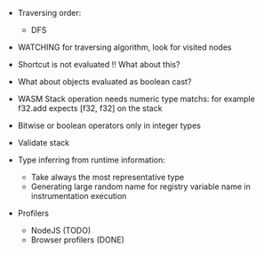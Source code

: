 - Traversing order:
  - DFS
- WATCHING for traversing algorithm, look for visited nodes

- Shortcut is not evaluated !! What about this?
- What about objects evaluated as boolean cast?

- WASM Stack operation needs numeric type matchs: for example f32.add expects [f32, f32] on the stack
- Bitwise or boolean operators only in integer types

- Validate stack

- Type inferring from runtime information:
  - Take always the most representative type
  - Generating large random name for registry variable name in instrumentation execution



- Profilers
  - NodeJS (TODO)
  - Browser profilers (DONE)